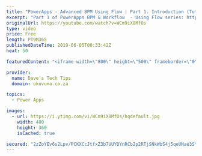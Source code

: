 ```yaml
---
title: "PowerApps - Advanced BPM Using Flow | Part 1. Introduction (Tutorial)"
excerpt: "Part 1 of PowerApps BPM & Workflow  - Using Flow series: https://www.youtube.com/playlist?list=PLxhCbU5zMGwslg6Xc40eNaSI_vKV83ugL  In this video, we will go through the basics of BPM and give a high-level overview of what could be achieved with this method of using PowerApps and Flow.  If you have any"
originalUrl: https://youtube.com/watch?v=WCm9iX8MfOs
type: video
price: Free
length: PT9M36S
publishedDateTime: 2019-06-05T00:33:42Z
heat: 50

featuredContent: "<iframe width=\"800\" height=\"500\" frameborder=\"0\" src=\"https://www.youtube.com/embed/WCm9iX8MfOs\" allow=\"accelerometer; autoplay; encrypted-media; gyroscope; picture-in-picture\" allowfullscreen></iframe>"

provider:
  name: Dave's Tech Tips
  domain: ukuvuma.co.za

topics:
  - Power Apps

images:
  - url: https://i.ytimg.com/vi/WCm9iX8MfOs/hqdefault.jpg
    width: 480
    height: 360
    isCached: true

secured: "2zZoYEv6s2Lpv/PCKXCcJtfxZ3b7UUYOYnRCb2p2RTjSNkWbS4j5qeUNae3SYpouJtGB0LQIVc4cJHC0A+sR0GfDUdfgwVKDbes03MwJknQ0KkW3V51zDVsHHxKgewAoIt032dP7KQr05z21Z49hS4v/mbPT/NugnsgRAISTjgvCu6wDfFh/1G6GP9gzNF1pcVGvC9OhBZiSzR4+s740zPC5YPNx7Lk4EoyAdZKsTWK5lEL1mjstslBQDgy5pgwjtkPH0qG/9Ak2FyVLI8LKa8pRX1EbJbnPzi/SUFEPWHhSOsymD268rlwGCiNcDiYaf29MQaMtAcPmctRl1zaHqv6EH1GwUsSJR33pz6AXpKiRImt/7qZitD23JH92pULKrE8MsAMhP2o3Bs3KHijcCw==;P7z8TVWGnNRDLe/AElykpA=="
---
```


